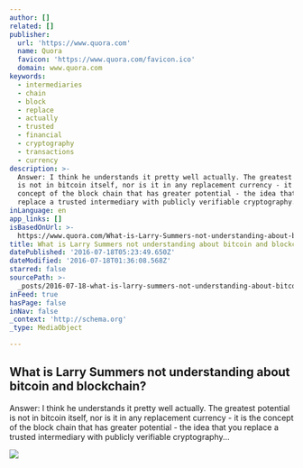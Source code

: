 ```yaml
---
author: []
related: []
publisher:
  url: 'https://www.quora.com'
  name: Quora
  favicon: 'https://www.quora.com/favicon.ico'
  domain: www.quora.com
keywords:
  - intermediaries
  - chain
  - block
  - replace
  - actually
  - trusted
  - financial
  - cryptography
  - transactions
  - currency
description: >-
  Answer: I think he understands it pretty well actually. The greatest potential
  is not in bitcoin itself, nor is it in any replacement currency - it is the
  concept of the block chain that has greater potential - the idea that you
  replace a trusted intermediary with publicly verifiable cryptography...
inLanguage: en
app_links: []
isBasedOnUrl: >-
  https://www.quora.com/What-is-Larry-Summers-not-understanding-about-bitcoin-and-blockchain
title: What is Larry Summers not understanding about bitcoin and blockchain?
datePublished: '2016-07-18T05:23:49.650Z'
dateModified: '2016-07-18T01:36:08.568Z'
starred: false
sourcePath: >-
  _posts/2016-07-18-what-is-larry-summers-not-understanding-about-bitcoin-and-bl.md
inFeed: true
hasPage: false
inNav: false
_context: 'http://schema.org'
_type: MediaObject

---
```

<article style=""><h1>What is Larry Summers not understanding about bitcoin and blockchain?</h1><p>Answer: I think he understands it pretty well actually. The greatest potential is not in bitcoin itself, nor is it in any replacement currency - it is the concept of the block chain that has greater potential - the idea that you replace a trusted intermediary with publicly verifiable cryptography...</p><img src="https://qsf.ec.quoracdn.net/-images.new_grid.fb_share_default.pnge6dde9cfa6e03c43.png" /></article>
